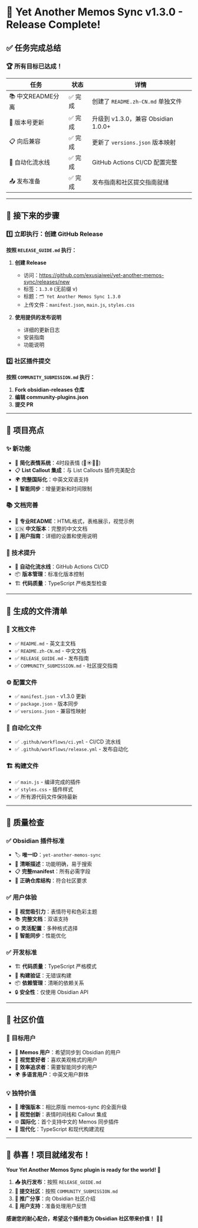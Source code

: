 # 🎉 Yet Another Memos Sync v1.3.0 - Release Complete!

## ✅ 任务完成总结

### 🏆 所有目标已达成！

| 任务 | 状态 | 详情 |
|------|------|------|
| 📚 中文README分离 | ✅ 完成 | 创建了 `README.zh-CN.md` 单独文件 |
| 🔢 版本号更新 | ✅ 完成 | 升级到 v1.3.0，兼容 Obsidian 1.0.0+ |
| 📋 向后兼容 | ✅ 完成 | 更新了 `versions.json` 版本映射 |
| 🤖 自动化流水线 | ✅ 完成 | GitHub Actions CI/CD 配置完整 |
| 📤 发布准备 | ✅ 完成 | 发布指南和社区提交指南就绪 |

---

## 🚀 接下来的步骤

### 1️⃣ 立即执行：创建 GitHub Release

**按照 `RELEASE_GUIDE.md` 执行：**

1. **创建 Release**
   - 访问：https://github.com/exusiaiwei/yet-another-memos-sync/releases/new
   - 标签：`1.3.0` (无前缀 v)
   - 标题：`🗂️ Yet Another Memos Sync 1.3.0`
   - 上传文件：`manifest.json`, `main.js`, `styles.css`

2. **使用提供的发布说明**
   - 详细的更新日志
   - 安装指南
   - 功能说明

### 2️⃣ 社区插件提交

**按照 `COMMUNITY_SUBMISSION.md` 执行：**

1. **Fork obsidian-releases 仓库**
2. **编辑 community-plugins.json**
3. **提交 PR**

---

## 🎨 项目亮点

### ✨ 新功能
- 🌅 **简化表情系统**：4时段表情 (🌅☀️🌆🌙)
- 📋 **List Callout 集成**：与 List Callouts 插件完美配合
- 🌍 **完整国际化**：中英文双语支持
- 🔄 **智能同步**：增量更新和时间限制

### 📚 文档完善
- 📖 **专业README**：HTML格式，表格展示，视觉示例
- 🇨🇳 **中文版本**：完整的中文文档
- 🎯 **用户指南**：详细的设置和使用说明

### 🔧 技术提升
- 🤖 **自动化流水线**：GitHub Actions CI/CD
- 📦 **版本管理**：标准化版本控制
- 🏗️ **代码质量**：TypeScript 严格类型检查

---

## 📁 生成的文件清单

### 📖 文档文件
- ✅ `README.md` - 英文主文档
- ✅ `README.zh-CN.md` - 中文文档
- ✅ `RELEASE_GUIDE.md` - 发布指南
- ✅ `COMMUNITY_SUBMISSION.md` - 社区提交指南

### ⚙️ 配置文件
- ✅ `manifest.json` - v1.3.0 更新
- ✅ `package.json` - 版本同步
- ✅ `versions.json` - 兼容性映射

### 🤖 自动化文件
- ✅ `.github/workflows/ci.yml` - CI/CD 流水线
- ✅ `.github/workflows/release.yml` - 发布自动化

### 🏗️ 构建文件
- ✅ `main.js` - 编译完成的插件
- ✅ `styles.css` - 插件样式
- ✅ 所有源代码文件保持最新

---

## 🎯 质量检查

### ✅ Obsidian 插件标准
- 🏷️ **唯一ID**：`yet-another-memos-sync`
- 📝 **清晰描述**：功能明确，易于搜索
- 📋 **完整manifest**：所有必需字段
- 🔗 **正确仓库结构**：符合社区要求

### ✅ 用户体验
- 🎨 **视觉吸引力**：表情符号和色彩主题
- 📚 **完整文档**：双语支持
- ⚙️ **灵活配置**：多种格式选择
- 🔄 **智能同步**：性能优化

### ✅ 开发标准
- 🏗️ **代码质量**：TypeScript 严格模式
- 🧪 **构建验证**：无错误构建
- 📦 **依赖管理**：清晰的依赖关系
- 🔒 **安全性**：仅使用 Obsidian API

---

## 🌟 社区价值

### 🎯 目标用户
- 📝 **Memos 用户**：希望同步到 Obsidian 的用户
- 🎨 **视觉爱好者**：喜欢美观格式的用户
- 🔄 **效率追求者**：需要智能同步的用户
- 🌍 **多语言用户**：中英文用户群体

### 💡 独特价值
- 🚀 **增强版本**：相比原版 memos-sync 的全面升级
- 🎨 **视觉创新**：表情时间线和 Callout 集成
- 🌐 **国际化**：首个支持中文的 Memos 同步插件
- 🔧 **现代化**：TypeScript 和现代构建流程

---

## 🎊 恭喜！项目就绪发布！

**Your Yet Another Memos Sync plugin is ready for the world! 🌟**

1. **📤 执行发布**：按照 `RELEASE_GUIDE.md`
2. **🚀 提交社区**：按照 `COMMUNITY_SUBMISSION.md`
3. **📢 推广分享**：向 Obsidian 社区介绍
4. **👥 用户支持**：准备处理用户反馈

**感谢您的耐心配合，希望这个插件能为 Obsidian 社区带来价值！** 🙏✨